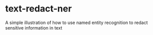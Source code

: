 # text-redact-ner
A simple illustration of how to use named entity recognition to redact sensitive information in text


